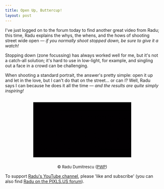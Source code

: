 ```yaml
---
title: Open Up, Buttercup!
layout: post
---
```


I've just logged on to the forum today to find another great video from Radu; this time, Radu explains the whys, the whens, and the hows of shooting street wide open — <i>if you normally  shoot stopped down, be sure to give it a watch!</i>

Stopping down (zone focussing) has always worked well for me, but it's not a catch-all solution; it's hard to use in low-light, for example, and singling out a face in a crowd can be challenging.

When shooting a standard portrait, the answer's pretty simple: open it up and let in the love, but I can't do that on the street... or can I? Well, Radu says I can because he does it all the time — <i>and the results are quite simply inspiring!</i>



<div>
<center>
<a href="https://youtu.be/mP4mk90xUUQ">
<!-- <img src="https://i.ytimg.com/vi/ts2gEClrzuQ/mqdefault.jpg" --> <img src="https://raw.githubusercontent.com/martbetz/martbetz.github.io/main/_includes/custom/youtube-video-gif.gif" style="padding-top: 15px;" class="align-center" alt="1kwords AMA" width="320"></a>
</center>

<p style="text-align:center; padding-top: 5px;">
  <font size=" 2">
© Radu Dumitrescu (<a href="https://discuss.pixls.us/t/closed-ama-collecting-questions/39874/34">PWP</a>)
  </font>
</p>
</div>

To support [Radu's YouTube channel](https://m.youtube.com/@1kwords), please 'like and subscribe' (you can also find [Radu on the PIXLS.US forum](https://discuss.pixls.us/u/zerosapte/summary)).

<!-- permission sort and granted from content creator and copyright holder: https://discuss.pixls.us/t/closed-ama-collecting-questions/39874/31?u=martbetz -->